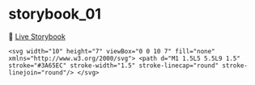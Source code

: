 # storybook_01

🚀 [Live Storybook](https://6346c29f12cb3212588eb719-kysdmcdpcq.chromatic.com/?path=/story/card01--regular)

`<svg width="10" height="7" viewBox="0 0 10 7" fill="none" xmlns="http://www.w3.org/2000/svg">
<path d="M1 1.5L5 5.5L9 1.5" stroke="#3A65EC" stroke-width="1.5" stroke-linecap="round" stroke-linejoin="round"/>
</svg>
`
